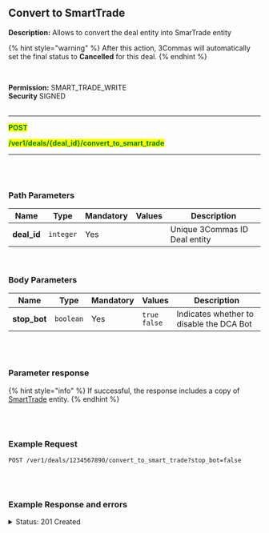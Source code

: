 ## Convert to SmartTrade<br>

**Description:** Allows to convert the deal entity into SmarTrade entity<br>

{% hint style="warning" %}
After this action, 3Commas will automatically set the final status to **Cancelled** for this deal.
{% endhint %}

<br>

**Permission:** SMART_TRADE_WRITE<br>
**Security** SIGNED<br>
<br>

----------

<mark style="color:green"> **POST**

<mark style="color:green"> **/ver1/deals/{deal_id}/convert_to_smart_trade**

----------

<br>
<br>

### Path Parameters<br>

| Name | Type |	Mandatory |	Values	| Description|
|------|------|-----------|-----------------|------------|
|**deal_id** | `integer`| Yes |  | Unique 3Commas ID Deal entity |

<br>

### Body Parameters<br>

| Name | Type |	Mandatory |	Values	| Description|
|------|------|-----------|-----------------|------------|
|**stop_bot** | `boolean`| Yes | `true`<br>`false` | Indicates whether to disable the DCA Bot |

<br>
<br>

### Parameter response<br>

{% hint style="info" %}
If successful, the response includes a copy of [SmartTrade](./README.md) entity.
{% endhint %}

<br>
<br>

### Example Request<br>

```
POST /ver1/deals/1234567890/convert_to_smart_trade?stop_bot=false
```
<br>
<br>

### Example Response and errors<br>

<details>
<summary>Status: 201 Created</summary><br>

```json
{
    "id": 31421185,
    "version": 2,
    "account": {
        "id": 32199203,
        "type": "paper_trading",
        "name": "Paper Account 1251857",
        "market": "Binance Spot account simulator",
        "link": "/accounts/32199203"
    },
    "pair": "USDT_ETH",
    "instant": false,
    "status": {
        "type": "created",
        "basic_type": "created",
        "title": "Pending"
    },
    "leverage": {
        "enabled": false
    },
    "position": {
        "type": "buy",
        "editable": true,
        "units": {
            "value": "0.054",
            "editable": false
        },
        "price": {
            "value": "3375.04",
            "value_without_commission": "3375.04",
            "editable": true
        },
        "total": {
            "value": "182.25216"
        },
        "order_type": "market",
        "status": {
            "type": "idle",
            "basic_type": "idle",
            "title": "Pending"
        }
    },
    "take_profit": {
        "enabled": true,
        "price_type": "value",
        "steps": [
            {
                "id": 1116304581,
                "order_type": "limit",
                "editable": true,
                "units": {
                    "value": null
                },
                "price": {
                    "type": "bid",
                    "value": "3412.21",
                    "percent": null
                },
                "volume": "100.0",
                "total": null,
                "trailing": {
                    "enabled": false,
                    "percent": null
                },
                "status": {
                    "type": "idle",
                    "basic_type": "idle",
                    "title": "Pending"
                },
                "data": {
                    "cancelable": true,
                    "panic_sell_available": false
                },
                "position": 1
            }
        ]
    },
    "stop_loss": {
        "enabled": true,
        "price_type": "value",
        "breakeven": false,
        "order_type": "market",
        "editable": true,
        "status": {
            "type": "idle",
            "basic_type": "idle",
            "title": "Pending"
        },
        "units": {
            "value": null
        },
        "total": {
            "value": null
        },
        "price": {
            "value": null,
            "percent": null
        },
        "conditional": {
            "price": {
                "value": "2680.7534754",
                "type": "bid",
                "percent": null
            },
            "trailing": {
                "enabled": false,
                "percent": null
            }
        },
        "timeout": {
            "enabled": false,
            "value": null
        }
    },
    "reduce_funds": {
        "steps": []
    },
    "market_close": {},
    "note": "Created from deal 2297232147",
    "note_raw": "Created from deal 2297232147",
    "skip_enter_step": true,
    "data": {
        "editable": false,
        "current_price": {
            "day_change_percent": "-1.248",
            "bid": "3282.46",
            "ask": "3282.47",
            "last": "3282.46",
            "quote_volume": "3523687887.023767"
        },
        "target_price_type": "price",
        "orderbook_price_currency": "USDT",
        "base_order_finished": true,
        "missing_funds_to_close": "0.0",
        "liquidation_price": null,
        "average_enter_price": null,
        "average_close_price": null,
        "average_enter_price_without_commission": null,
        "average_close_price_without_commission": null,
        "panic_sell_available": false,
        "add_funds_available": false,
        "reduce_funds_available": false,
        "force_start_available": false,
        "force_process_available": true,
        "cancel_available": false,
        "finished": false,
        "base_position_step_finished": false,
        "entered_amount": "0.0",
        "entered_total": "0.0",
        "closed_amount": "0.0",
        "closed_total": "0.0",
        "commission": 0.001,
        "created_at": "2024-11-12T21:47:55.207Z",
        "updated_at": "2024-11-12T21:47:55.284Z",
        "type": "smart_sell"
    },
    "profit": {
        "volume": null,
        "usd": null,
        "percent": "0.0",
        "roe": null
    },
    "margin": {
        "amount": null,
        "total": null
    },
    "is_position_not_filled": true
}
```

